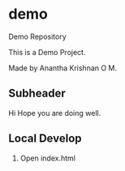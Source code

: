 # demo
Demo Repository


This is a Demo Project.

Made by Anantha Krishnan O M.

## Subheader

Hi Hope you are doing well.

## Local Develop

 1. Open index.html

